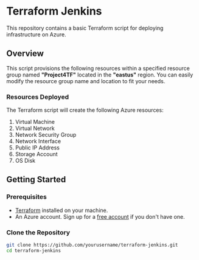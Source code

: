 # Terraform Jenkins

This repository contains a basic Terraform script for deploying infrastructure on Azure.

## Overview

This script provisions the following resources within a specified resource group named **"Project4TF"** located in the **"eastus"** region. You can easily modify the resource group name and location to fit your needs.

### Resources Deployed

The Terraform script will create the following Azure resources:

1. Virtual Machine
2. Virtual Network
3. Network Security Group
4. Network Interface
5. Public IP Address
6. Storage Account
7. OS Disk

## Getting Started

### Prerequisites

- [Terraform](https://www.terraform.io/downloads.html) installed on your machine.
- An Azure account. Sign up for a [free account](https://azure.com/free) if you don't have one.

### Clone the Repository

```bash
git clone https://github.com/yourusername/terraform-jenkins.git
cd terraform-jenkins

